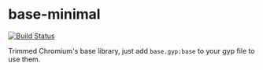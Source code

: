 # base-minimal

[![Build Status](https://travis-ci.org/zhchbin/chromium-base.svg?branch=master)](https://travis-ci.org/zhchbin/chromium-base)

Trimmed Chromium's base library, just add `base.gyp:base` to your gyp file to use them.
